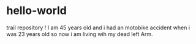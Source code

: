 # hello-world
trail repository !
 I am 45 years old and i had an motobike accident when i was 23 years old so now i am living wih my dead left Arm.
